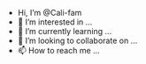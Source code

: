 - Hi, I’m @Cali-fam
- 👀 I’m interested in ...
- 🌱 I’m currently learning ...
- 💞️ I’m looking to collaborate on ...
- 📫 How to reach me ...

<!---
Cali-fam/Cali-fam is a ✨ special ✨ repository because its `README.md` (this file) appears on your GitHub profile.
You can click the Preview link to take a look at your changes.
--->
